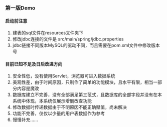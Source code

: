 ### 第一版Demo

#### 启动前注意
1. 建表的sql文件在resources文件夹下
2. 修改jdbc连接的文件是 src/main/spring/jdbc.properties
3. jdbc链接不同版本MySQL的驱动不同，而且需要在pom.xml文件中修改版本号

#### 目前已知不足及日后改进方向
1. 安全性低，没有使用Servlet，浏览器可进入数据系统
2. 美观性差，由于时间原因，只制作了简单的功能模块，且水平有限，相当一部分内容是魔改
3. 数据库建立不完善，没有全部满足第三范式，且数据库的全部字段并没有在本系统中体现，本系统仅展示增删改查功能
4. 修改数据时传递数据由于不明原因不能正确赋值，尚未解决
5. 功能不完善，仅仅以少量的用户表数据作为参考
6. 慢慢补充……

